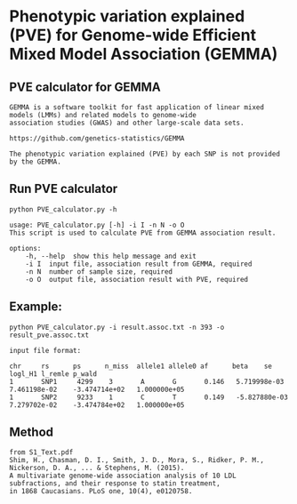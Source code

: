 # Phenotypic variation explained (PVE) for Genome-wide Efficient Mixed Model Association (GEMMA)
## PVE calculator for GEMMA

    GEMMA is a software toolkit for fast application of linear mixed models (LMMs) and related models to genome-wide 
    association studies (GWAS) and other large-scale data sets.

    https://github.com/genetics-statistics/GEMMA

    The phenotypic variation explained (PVE) by each SNP is not provided by the GEMMA.


## Run PVE calculator

    python PVE_calculator.py -h
        
    usage: PVE_calculator.py [-h] -i I -n N -o O
    This script is used to calculate PVE from GEMMA association result.
        
    options:
        -h, --help  show this help message and exit
        -i I  input file, association result from GEMMA, required
        -n N  number of sample size, required
        -o O  output file, association result with PVE, required


## Example:

    python PVE_calculator.py -i result.assoc.txt -n 393 -o result_pve.assoc.txt

    input file format:
    
    chr     rs      ps      n_miss  allele1 allele0 af      beta    se      logl_H1 l_remle p_wald
    1       SNP1     4299    3       A       G       0.146   5.719998e-03    7.461198e-02    -3.474714e+02   1.000000e+05
    1       SNP2     9233    1       C       T       0.149   -5.827880e-03   7.279702e-02    -3.474784e+02   1.000000e+05

## Method 

    from S1_Text.pdf
    Shim, H., Chasman, D. I., Smith, J. D., Mora, S., Ridker, P. M., Nickerson, D. A., ... & Stephens, M. (2015). 
    A multivariate genome-wide association analysis of 10 LDL subfractions, and their response to statin treatment, 
    in 1868 Caucasians. PLoS one, 10(4), e0120758.


